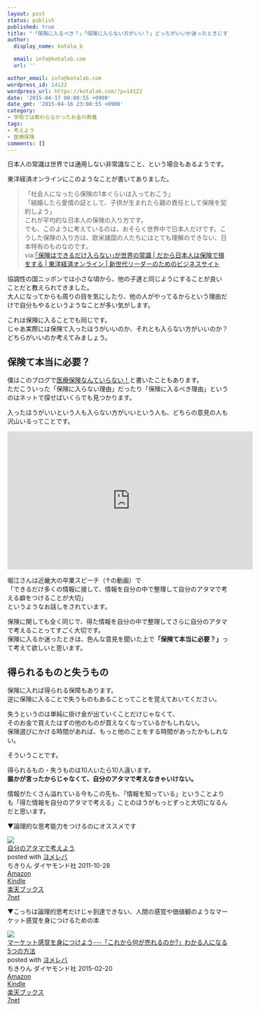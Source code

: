 ```yaml
---
layout: post
status: publish
published: true
title: "「保険に入るべき？」「保険に入らない方がいい？」どっちがいいか迷ったときにするべきこと"
author:
  display_name: kotala_b

  email: info@kotalab.com
  url: ''

author_email: info@kotalab.com
wordpress_id: 14122
wordpress_url: https://kotalab.com/?p=14122
date: '2015-04-17 08:08:55 +0900'
date_gmt: '2015-04-16 23:08:55 +0900'
category:
- 学校では教わらなかったお金の教養
tags:
- 考えよう
- 医療保険
comments: []
---
```

<p>日本人の常識は世界では通用しない非常識なこと、という場合もあるようです。</p>
<p>東洋経済オンラインにこのようなことが書いてありました。</p>
<blockquote><p>「社会人になったら保険の1本ぐらいは入っておこう」<br />
「結婚したら愛情の証として、子供が生まれたら親の責任として保険を契約しよう」<br />
これが平均的な日本人の保険の入り方です。<br />
でも、このように考えているのは、おそらく世界中で日本人だけです。こうした保険の入り方は、欧米諸国の人たちにはとても理解のできない、日本特有のものなのです。<br />
via:<a href="http://toyokeizai.net/articles/-/66257" target="_blank">｢保険はできるだけ入らない｣が世界の常識 | だから日本人は保険で損をする | 東洋経済オンライン | 新世代リーダーのためのビジネスサイト</a>
</p></blockquote>
<p>協調性の国ニッポンでは小さな頃から、他の子達と同じようにすることが良いことだと教えられてきました。<br />
大人になってからも周りの目を気にしたり、他の人がやってるからという理由だけで自分もやるというようなことが多い気がします。</p>
<p>これは保険に入ることでも同じです。<br />
じゃあ実際には保険て入ったほうがいいのか、それとも入らない方がいいのか？<br />
どちらがいいのか考えてみましょう。<br />
</p>
<!--more-->
<h2>保険て本当に必要？</h2>
<p>僕はこのブログで<a href="https://kotalab.com/no-insurance" target="_blank">医療保険なんていらない！</a>と書いたこともあります。<br />
ただこういった「保険に入らない理由」だったり「保険に入るべき理由」というのはネットで探せばいくらでも見つかります。</p>
<p>入ったほうがいいという人も入らない方がいいという人も、どちらの意見の人も沢山いるってことです。</p>
<div class="video-container"><iframe width="560" height="315" src="https://www.youtube.com/embed/2DTyHAHaNMw" frameborder="0" allowfullscreen></iframe></div>
<p>堀江さんは近畿大の卒業スピーチ（&uarr;の動画）で<br />
「できるだけ多くの情報に接して、情報を自分の中で整理して自分のアタマで考える癖をつけることが大切」<br />
というようなお話しをされています。</p>
<p><span class="b">保険に関しても全く同じで、得た情報を自分の中で整理してさらに自分のアタマで考えることってすごく大切です。</span><br />
保険に入るか迷ったときは、色んな意見を聞いた上で<strong>「保険て本当に必要？」</strong>って考えて欲しいと思います。</p>
<h2>得られるものと失うもの</h2>
<p>保険に入れば得られる保障もあります。<br />
逆に保険に入ることで失うものもあることってことを覚えておいてください。</p>
<p>失うというのは単純に掛け金が出ていくことだけじゃなくて、<br />
そのお金で買えたはずの他のものが買えなくなっているかもしれない。<br />
保険選びにかける時間があれば、もっと他のことをする時間があったかもしれない。</p>
<p>そういうことです。</p>
<p>得られるもの・失うものは10人いたら10人違います。<br />
<strong>誰かが言ったからじゃなくて、自分のアタマで考えなきゃいけない。</strong></p>
<p>情報がたくさん溢れている今もこの先も、「情報を知っている」ということよりも「得た情報を自分のアタマで考える」ことのほうがもっとずっと大切になるんだと思います。</p>
<p>▼論理的な思考能力をつけるのにオススメです</p>
<div class="booklink-box">
<div class="booklink-image"><a href="https://www.amazon.co.jp/exec/obidos/asin/4478017034/same-22/" rel="nofollow" target="_blank"><img src="https://images-fe.ssl-images-amazon.com/images/I/51-9XYcXd8L._SL160_.jpg" style="border: none;" /></a></div>
<div class="booklink-info">
<div class="booklink-name"><a href="https://www.amazon.co.jp/exec/obidos/asin/4478017034/same-22/" rel="nofollow" target="_blank">自分のアタマで考えよう</a>
<div class="booklink-powered-date">posted with <a href="https://yomereba.com" rel="nofollow" target="_blank">ヨメレバ</a></div>
</div>
<div class="booklink-detail">ちきりん ダイヤモンド社 2011-10-28    </div>
<div class="booklink-link2">
<div class="shoplinkamazon"><a href="https://www.amazon.co.jp/exec/obidos/asin/4478017034/same-22/" rel="nofollow" target="_blank">Amazon</a></div>
<div class="shoplinkkindle"><a href="https://www.amazon.co.jp/exec/obidos/ASIN/B0081WMC6O/same-22/" rel="nofollow" target="_blank">Kindle</a></div>
<div class="shoplinkrakuten"><a href="http://c.af.moshimo.com/af/c/click?a_id=374939&p_id=56&pc_id=56&pl_id=637&s_v=b5Rz2P0601xu&url=http%3A%2F%2Fbooks.rakuten.co.jp%2Frb%2F11369129%2F" rel="nofollow" target="_blank">楽天ブックス</a><img src="http://i.af.moshimo.com/af/i/impression?a_id=374939&p_id=56&pc_id=56&pl_id=637" width="1" height="1" style="border:none;"></div>
<div class="shoplinkseven"><a href="https://ck.jp.ap.valuecommerce.com/servlet/referral?sid=2967684&pid=881104827&vc_url=http%3A%2F%2Fwww.7netshopping.jp%2Fbooks%2Fsearch_result%2F%3Fctgy%3Dbooks%26code%3D4478017034" target="_blank">7net</a><img src="http://atq.ad.valuecommerce.com/servlet/atq/gifbanner?sid=2967684&pid=881104827" height="1" width="1" border="0"></div>
</p></div>
</div>
<div class="booklink-footer"></div>
</div>
<p>▼こっちは論理的思考だけじゃ到達できない、人間の感覚や価値観のようなマーケット感覚を身につけるための本</p>
<div class="booklink-box">
<div class="booklink-image"><a href="https://www.amazon.co.jp/exec/obidos/asin/4478064784/same-22/" rel="nofollow" target="_blank"><img src="https://images-fe.ssl-images-amazon.com/images/I/51GLVSqdPLL._SL160_.jpg" style="border: none;" /></a></div>
<div class="booklink-info">
<div class="booklink-name"><a href="https://www.amazon.co.jp/exec/obidos/asin/4478064784/same-22/" rel="nofollow" target="_blank">マーケット感覚を身につけよう---「これから何が売れるのか?」わかる人になる5つの方法</a>
<div class="booklink-powered-date">posted with <a href="https://yomereba.com" rel="nofollow" target="_blank">ヨメレバ</a></div>
</div>
<div class="booklink-detail">ちきりん ダイヤモンド社 2015-02-20    </div>
<div class="booklink-link2">
<div class="shoplinkamazon"><a href="https://www.amazon.co.jp/exec/obidos/asin/4478064784/same-22/" rel="nofollow" target="_blank">Amazon</a></div>
<div class="shoplinkkindle"><a href="https://www.amazon.co.jp/exec/obidos/ASIN/B00TPC8JXE/same-22/" rel="nofollow" target="_blank">Kindle</a></div>
<div class="shoplinkrakuten"><a href="http://c.af.moshimo.com/af/c/click?a_id=374939&p_id=56&pc_id=56&pl_id=637&s_v=b5Rz2P0601xu&url=http%3A%2F%2Fbooks.rakuten.co.jp%2Frb%2F13092091%2F" rel="nofollow" target="_blank">楽天ブックス</a><img src="http://i.af.moshimo.com/af/i/impression?a_id=374939&p_id=56&pc_id=56&pl_id=637" width="1" height="1" style="border:none;"></div>
<div class="shoplinkseven"><a href="https://ck.jp.ap.valuecommerce.com/servlet/referral?sid=2967684&pid=881104827&vc_url=http%3A%2F%2Fwww.7netshopping.jp%2Fbooks%2Fsearch_result%2F%3Fctgy%3Dbooks%26code%3D4478064784" target="_blank">7net</a><img src="http://atq.ad.valuecommerce.com/servlet/atq/gifbanner?sid=2967684&pid=881104827" height="1" width="1" border="0"></div>
</p></div>
</div>
<div class="booklink-footer"></div>
</div>
